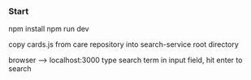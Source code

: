 ### Start
npm install
npm run dev

copy cards.js from care repository into search-service root directory

browser --> localhost:3000
type search term in input field, hit enter to search


